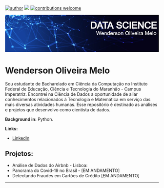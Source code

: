 [![author](https://img.shields.io/badge/author-WendersonMelo-red.svg)](https://www.linkedin.com/in/wendersonomelo/) [![](https://img.shields.io/badge/python-3.7+-blue.svg)](https://www.python.org/downloads/release/python-365/) [![contributions welcome](https://img.shields.io/badge/contributions-welcome-brightgreen.svg?style=flat)](https://github.com/dswendersonmelo/Data_Science/issues)


<p align="center">
  <img src="https://github.com/dswendersonmelo/Data_Science/blob/main/bannerGit.jpg" >
</p>

# Wenderson Oliveira Melo
Sou estudante de Bacharelado em Ciência da Computação no Instituto Federal de Educação, Ciência e Tecnologia do Maranhão - Campus Imperatriz. Encontrei na Ciência de Dados a oportunidade de aliar conhecimentos relacionados à Tecnologia e Matemática em serviço das mais diversas atividades humanas. Esse repositório é destinado as análises e projetos que desenvolvo como cientista de dados.

**Background in:** Python.

**Links:**
* [LinkedIn](https://www.linkedin.com/in/wendersonomelo/)



## Projetos:

* Análise de Dados do Airbnb - Lisboa: 
* Panorama do Covid-19 no Brasil - [EM ANDAMENTO]
* Detectando Fraudes em Cartões de Crédito [EM ANDAMENTO]


---




